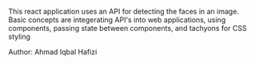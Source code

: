 This react application uses an API for detecting the faces in an image. <br>
Basic concepts are integerating API's into web applications, using components, passing state between components, and tachyons for CSS styling



Author: Ahmad Iqbal Hafizi